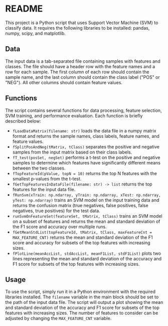 # README

This project is a Python script that uses Support Vector Machine (SVM) to classify data. It requires the following libraries to be installed: pandas, numpy, scipy, and matplotlib.

## Data

The input data is a tab-separated file containing samples with features and classes. The file should have a header row with the feature names and a row for each sample. The first column of each row should contain the sample name, and the last column should contain the class label ("POS" or "NEG"). All other columns should contain feature values.

## Functions

The script contains several functions for data processing, feature selection, SVM training, and performance evaluation. Each function is briefly described below:

- `fLoadDataMatrix(filename: str)` loads the data file in a numpy matrix format and returns the sample names, class labels, feature names, and feature values.
- `fSplitPosAndNeg(tMatrix, tClass)` separates the positive and negative samples from the input matrix based on their class labels.
- `fT_test(posSet, negSet)` performs a t-test on the positive and negative samples to determine which features have significantly different means between the two classes.
- `fTopFeatureId(pValue, topN = 10)` returns the top N features with the smallest p-values from the t-test.
- `fGetTopFeaturesInDataFile(filename: str) -> list` returns the top features for the input data file.
- `fRunSvm(xTrain: np.ndarray, yTrain: np.ndarray, xTest: np.ndarray, yTest: np.ndarray)` trains an SVM model on the input training data and returns the confusion matrix (true negatives, false positives, false negatives, true positives) for the test data.
- `runSvmOnFeatureSet(featureSet, tMatrix, tClass)` trains an SVM model on a subset of features and returns the mean and standard deviation of the F1 score and accuracy over multiple runs.
- `fGetMeanStdList(topFeatureId, tMatrix, tClass, maxFeatureCnt = MAX_FEATURE_CNT)` returns the mean and standard deviation of the F1 score and accuracy for subsets of the top features with increasing sizes.
- `fPlotLine(meanAccList, stdAccList, meanF1List, stdF1List)` plots two lines representing the mean and standard deviation of the accuracy and F1 score for subsets of the top features with increasing sizes.

## Usage

To use the script, simply run it in a Python environment with the required libraries installed. The `filename` variable in the main block should be set to the path of the input data file. The script will output a plot showing the mean and standard deviation of the accuracy and F1 score for subsets of the top features with increasing sizes. The number of features to consider can be adjusted by changing the `MAX_FEATURE_CNT` variable.
